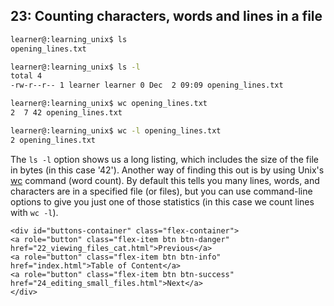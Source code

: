 ## 23: Counting characters, words and lines in a file

```bash
learner@:learning_unix$ ls
opening_lines.txt

learner@:learning_unix$ ls -l
total 4
-rw-r--r-- 1 learner learner 0 Dec  2 09:09 opening_lines.txt

learner@:learning_unix$ wc opening_lines.txt
2  7 42 opening_lines.txt

learner@:learning_unix$ wc -l opening_lines.txt
2 opening_lines.txt
```

The `ls -l` option shows us a long listing, which includes the size of the file in bytes (in this case '42'). Another way of finding this out is by using Unix's [wc][wc command] command (word count). By default this tells you many lines, words, and characters are in a specified file (or files), but you can use command-line options to give you just one of those statistics (in this case we count lines with `wc -l`).

[wc command]: https://en.wikipedia.org/wiki/Wc_(Unix)

```{=html}	
<div id="buttons-container" class="flex-container">
<a role="button" class="flex-item btn btn-danger" href="22_viewing_files_cat.html">Previous</a> 
<a role="button" class="flex-item btn btn-info" href="index.html">Table of Content</a> 
<a role="button" class="flex-item btn btn-success" href="24_editing_small_files.html">Next</a>
</div>
```